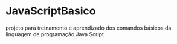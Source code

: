 # JavaScriptBasico
projeto para treinamento e aprendizado dos comandos básicos da linguagem de programação Java Script

